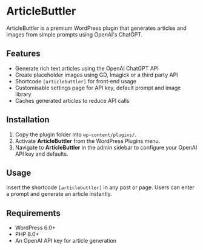 # ArticleButtler

ArticleButtler is a premium WordPress plugin that generates articles and images from simple prompts using OpenAI's ChatGPT.

## Features
- Generate rich text articles using the OpenAI ChatGPT API
- Create placeholder images using GD, Imagick or a third party API
- Shortcode `[articlebuttler]` for front‑end usage
- Customisable settings page for API key, default prompt and image library
- Caches generated articles to reduce API calls

## Installation
1. Copy the plugin folder into `wp-content/plugins/`.
2. Activate **ArticleButtler** from the WordPress Plugins menu.
3. Navigate to **ArticleButtler** in the admin sidebar to configure your OpenAI API key and defaults.

## Usage
Insert the shortcode `[articlebuttler]` in any post or page. Users can enter a prompt and generate an article instantly.

## Requirements
- WordPress 6.0+
- PHP 8.0+
- An OpenAI API key for article generation

